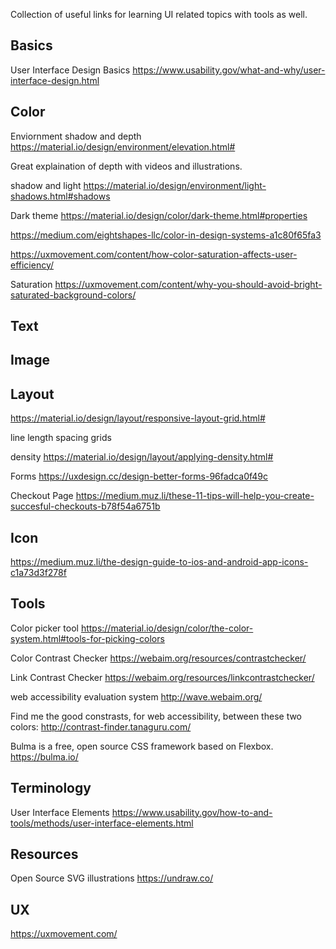 Collection of useful links for learning UI related topics with tools as well.

## Basics
User Interface Design Basics
https://www.usability.gov/what-and-why/user-interface-design.html

## Color

Enviornment
shadow and depth
https://material.io/design/environment/elevation.html#

Great explaination of depth with videos and illustrations.

shadow and light
https://material.io/design/environment/light-shadows.html#shadows

Dark theme
https://material.io/design/color/dark-theme.html#properties


https://medium.com/eightshapes-llc/color-in-design-systems-a1c80f65fa3


https://uxmovement.com/content/how-color-saturation-affects-user-efficiency/


Saturation
https://uxmovement.com/content/why-you-should-avoid-bright-saturated-background-colors/

## Text


## Image

## Layout

https://material.io/design/layout/responsive-layout-grid.html#

line length
spacing
grids

density
https://material.io/design/layout/applying-density.html#

Forms
https://uxdesign.cc/design-better-forms-96fadca0f49c

Checkout Page
https://medium.muz.li/these-11-tips-will-help-you-create-succesful-checkouts-b78f54a6751b


## Icon

https://medium.muz.li/the-design-guide-to-ios-and-android-app-icons-c1a73d3f278f

## Tools

Color picker tool
https://material.io/design/color/the-color-system.html#tools-for-picking-colors

Color Contrast Checker
https://webaim.org/resources/contrastchecker/

Link Contrast Checker
https://webaim.org/resources/linkcontrastchecker/

web accessibility evaluation system
http://wave.webaim.org/

Find me the good constrasts, for web accessibility, between these two colors:
http://contrast-finder.tanaguru.com/

Bulma is a free, open source CSS framework based on Flexbox.
https://bulma.io/


## Terminology

User Interface Elements
https://www.usability.gov/how-to-and-tools/methods/user-interface-elements.html

## Resources

Open Source SVG illustrations
https://undraw.co/

## UX

https://uxmovement.com/
